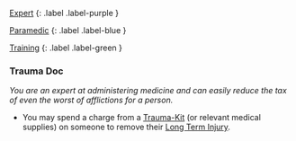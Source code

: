 
[Expert](Game/Expert-List)
{: .label .label-purple }

[Paramedic](Game/Paramedic)
{: .label .label-blue }

[Training](Game/Training-List)
{: .label .label-green }
### Trauma Doc
*You are an expert at administering medicine and can easily reduce the tax of even the worst of afflictions for a person.*
* You may spend a charge from a [Trauma-Kit](Game/Blocks/Trauma-Kit) (or relevant medical supplies) on someone to remove their [Long Term Injury](Game/Core/Effects#Long%20Term%20Injury).

